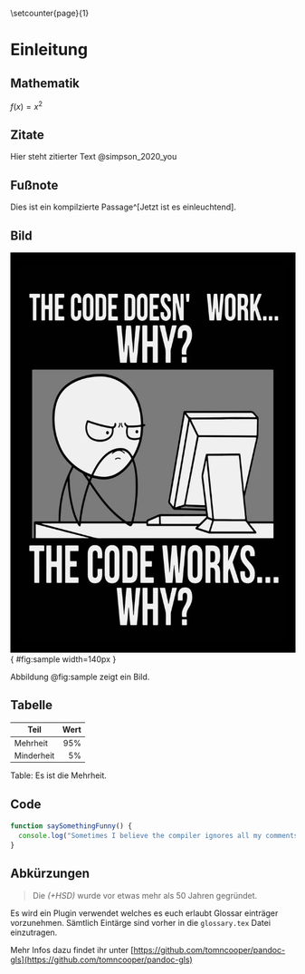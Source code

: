\setcounter{page}{1}
# Einleitung

## Mathematik

$f(x)=x^2$

## Zitate

Hier steht zitierter Text @simpson_2020_you

## Fußnote

Dies ist ein kompilzierte Passage^[Jetzt ist es einleuchtend].

## Bild

![Programmers Life](images/sample.png){ #fig:sample width=140px }

Abbildung @fig:sample zeigt ein Bild.

## Tabelle

| Teil       |   Wert |
| ---------- | -----: |
| Mehrheit   | $95\%$ |
| Minderheit |  $5\%$ |

Table: Es ist die Mehrheit.

## Code

```javascript
function saySomethingFunny() {
  console.log("Sometimes I believe the compiler ignores all my comments")
}
```

## Abkürzungen

> Die _(+HSD)_ wurde vor etwas mehr als 50 Jahren gegründet.

Es wird ein Plugin verwendet welches es euch erlaubt Glossar einträger vorzunehmen. Sämtlich Eintärge sind vorher in die `glossary.tex` Datei einzutragen. 

Mehr Infos dazu findet ihr unter [https://github.com/tomncooper/pandoc-gls](https://github.com/tomncooper/pandoc-gls)
